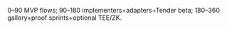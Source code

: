 0–90 MVP flows; 90–180 implementers+adapters+Tender beta; 180–360 gallery+proof sprints+optional TEE/ZK.